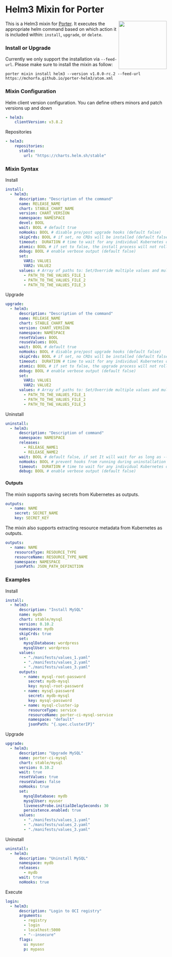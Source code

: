 # Helm3 Mixin for Porter

<img src="https://porter.sh/images/mixins/helm.svg" align="right" width="150px"/>

This is a Helm3 mixin for [Porter](https://github.com/getporter/porter). It executes the
appropriate helm command based on which action it is included within: `install`,
`upgrade`, or `delete`.

### Install or Upgrade

Currently we only support the installation via `--feed-url`. Please make sure to install the mixin as follow:

```shell
porter mixin install helm3 --version v1.0.0-rc.2 --feed-url https://mchorfa.github.io/porter-helm3/atom.xml
```

### Mixin Configuration

Helm client version configuration. You can define others minors and patch versions up and down

```yaml
- helm3:
    clientVersion: v3.8.2
```

Repositories

```yaml
- helm3:
    repositories:
      stable:
        url: "https://charts.helm.sh/stable"
```

### Mixin Syntax

Install

```yaml
install:
  - helm3:
      description: "Description of the command"
      name: RELEASE_NAME
      chart: STABLE_CHART_NAME
      version: CHART_VERSION
      namespace: NAMESPACE
      devel: BOOL
      wait: BOOL # default true
      noHooks: BOOL # disable pre/post upgrade hooks (default false)
      skipCrds: BOOL # if set, no CRDs will be installed (default false)
      timeout:  DURATION # time to wait for any individual Kubernetes operation
      atomic: BOOL # if set to false, the install process will not roll back changes made in case the install fails (default true)
      debug: BOOL # enable verbose output (default false)
      set:
        VAR1: VALUE1
        VAR2: VALUE2
      values: # Array of paths to: Set/Override multiple values and multi-lines values
        - PATH_TO_THE_VALUES_FILE_1
        - PATH_TO_THE_VALUES_FILE_2
        - PATH_TO_THE_VALUES_FILE_3
```

Upgrade

```yaml
upgrade:
  - helm3:
      description: "Description of the command"
      name: RELEASE_NAME
      chart: STABLE_CHART_NAME
      version: CHART_VERSION
      namespace: NAMESPACE
      resetValues: BOOL
      reuseValues: BOOL
      wait: BOOL # default true
      noHooks: BOOL # disable pre/post upgrade hooks (default false)
      skipCrds: BOOL # if set, no CRDs will be installed (default false)
      timeout:  DURATION # time to wait for any individual Kubernetes operation
      atomic: BOOL # if set to false, the upgrade process will not roll back changes made in case the upgrade fails (default true)
      debug: BOOL # enable verbose output (default false)
      set:
        VAR1: VALUE1
        VAR2: VALUE2
      values: # Array of paths to: Set/Override multiple values and multi-line values
        - PATH_TO_THE_VALUES_FILE_1
        - PATH_TO_THE_VALUES_FILE_2
        - PATH_TO_THE_VALUES_FILE_3
```

Uninstall

```yaml
uninstall:
  - helm3:
      description: "Description of command"
      namespace: NAMESPACE
      releases:
        - RELEASE_NAME1
        - RELEASE_NAME2
      wait: BOOL # default false, if set It will wait for as long as --timeout
      noHooks: BOOL # prevent hooks from running during uninstallation
      timeout:  DURATION # time to wait for any individual Kubernetes operation
      debug: BOOL # enable verbose output (default false)
```

#### Outputs

The mixin supports saving secrets from Kubernetes as outputs.

```yaml
outputs:
  - name: NAME
    secret: SECRET_NAME
    key: SECRET_KEY
```

The mixin also supports extracting resource metadata from Kubernetes as outputs.

```yaml
outputs:
  - name: NAME
    resourceType: RESOURCE_TYPE
    resourceName: RESOURCE_TYPE_NAME
    namespace: NAMESPACE
    jsonPath: JSON_PATH_DEFINITION
```

### Examples

Install

```yaml
install:
  - helm3:
      description: "Install MySQL"
      name: mydb
      chart: stable/mysql
      version: 0.10.2
      namespace: mydb
      skipCrds: true
      set:
        mysqlDatabase: wordpress
        mysqlUser: wordpress
      values:
        - "./manifests/values_1.yaml"
        - "./manifests/values_2.yaml"
        - "./manifests/values_3.yaml"
      outputs:
        - name: mysql-root-password
          secret: mydb-mysql
          key: mysql-root-password
        - name: mysql-password
          secret: mydb-mysql
          key: mysql-password
        - name: mysql-cluster-ip
          resourceType: service
          resourceName: porter-ci-mysql-service
          namespace: "default"
          jsonPath: "{.spec.clusterIP}"
```

Upgrade

```yaml
upgrade:
  - helm3:
      description: "Upgrade MySQL"
      name: porter-ci-mysql
      chart: stable/mysql
      version: 0.10.2
      wait: true
      resetValues: true
      reuseValues: false
      noHooks: true
      set:
        mysqlDatabase: mydb
        mysqlUser: myuser
        livenessProbe.initialDelaySeconds: 30
        persistence.enabled: true
      values:
        - "./manifests/values_1.yaml"
        - "./manifests/values_2.yaml"
        - "./manifests/values_3.yaml"
```

Uninstall

```yaml
uninstall:
  - helm3:
      description: "Uninstall MySQL"
      namespace: mydb
      releases:
        - mydb
      wait: true
      noHooks: true
```

Execute

```yaml
login:
  - helm3:
      description: "Login to OCI registry"
      arguments:
        - registry
        - login
        - localhost:5000
        - "--insecure"
      flags:
        u: myuser
        p: mypass
```